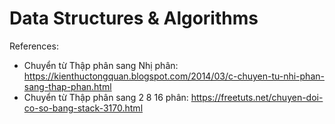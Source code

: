 # Data Structures & Algorithms
References:
- Chuyển từ Thập phân sang Nhị phân:
    https://kienthuctongquan.blogspot.com/2014/03/c-chuyen-tu-nhi-phan-sang-thap-phan.html
- Chuyển từ Thập phân sang 2 8 16 phân:
    https://freetuts.net/chuyen-doi-co-so-bang-stack-3170.html
